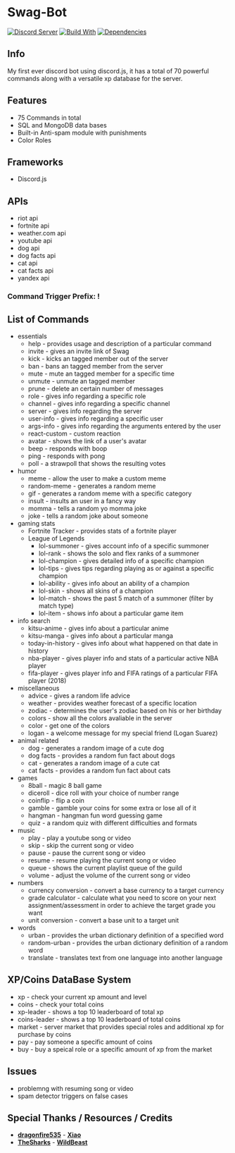 # Swag-Bot
[![Discord Server](https://discordapp.com/api/guilds/468302650337787914/embed.png)](https://discord.gg/ZG3UCB5)
[![Build With](https://img.shields.io/npm/v/discord.js.svg?maxAge=3600)](https://www.npmjs.com/package/discord.js)
[![Dependencies](https://img.shields.io/david/expressjs/express.svg)](https://github.com/c3duan/Swag-Bot/blob/master/package.json)

## Info
My first ever discord bot using discord.js, it has a total of 70 powerful commands along with a versatile xp database for the server.

## Features
- 75 Commands in total 
- SQL and MongoDB data bases
- Built-in Anti-spam module with punishments
- Color Roles

## Frameworks
- Discord.js

## APIs
- riot api
- fortnite api
- weather.com api
- youtube api
- dog api
- dog facts api
- cat api
- cat facts api
- yandex api


### Command Trigger Prefix: !

## List of Commands
- essentials
    - help - provides usage and description of a particular command
    - invite - gives an invite link of Swag
    - kick - kicks an tagged member out of the server
    - ban - bans an tagged member from the server
    - mute - mute an tagged member for a specific time
    - unmute - unmute an tagged member
    - prune - delete an certain number of messages
    - role - gives info regarding a specific role
    - channel - gives info regarding a specific channel
    - server - gives info regarding the server
    - user-info - gives info regarding a specific user
    - args-info - gives info regarding the arguments entered by the user
    - react-custom - custom reaction
    - avatar - shows the link of a user's avatar
    - beep - responds with boop
    - ping - responds with pong
    - poll - a strawpoll that shows the resulting votes
- humor
    - meme - allow the user to make a custom meme
    - random-meme - generates a random meme
    - gif - generates a random meme with a specific category
    - insult - insults an user in a fancy way
    - momma - tells a random yo momma joke
    - joke - tells a random joke about someone
- gaming stats
    - Fortnite Tracker - provides stats of a fortnite player
    - League of Legends
        - lol-summoner - gives account info of a specific summoner
        - lol-rank - shows the solo and flex ranks of a summoner
        - lol-champion - gives detailed info of a specific champion
        - lol-tips - gives tips regarding playing as or against a specific champion
        - lol-ability - gives info about an ability of a champion
        - lol-skin - shows all skins of a champion
        - lol-match - shows the past 5 match of a summoner (filter by match type)
        - lol-item - shows info about a particular game item
- info search
    - kitsu-anime - gives info about a particular anime
    - kitsu-manga - gives info about a particular manga
    - today-in-history - gives info about what happened on that date in history
    - nba-player - gives player info and stats of a particular active NBA player
    - fifa-player - gives player info and FIFA ratings of a particular FIFA player (2018)
- miscellaneous 
    - advice - gives a random life advice
    - weather - provides weather forecast of a specific location
    - zodiac - determines the user's zodiac based on his or her birthday
    - colors - show all the colors avaliable in the server
    - color - get one of the colors
    - logan - a welcome message for my special friend (Logan Suarez)
- animal related
    - dog - generates a random image of a cute dog
    - dog facts - provides a random fun fact about dogs
    - cat - generates a random image of a cute cat
    - cat facts - provides a random fun fact about cats
- games
    - 8ball - magic 8 ball game
    - diceroll - dice roll with your choice of number range
    - coinflip - flip a coin
    - gamble - gamble your coins for some extra or lose all of it
    - hangman - hangman fun word guessing game
    - quiz - a random quiz with different difficulties and formats
- music
    - play - play a youtube song or video
    - skip - skip the current song or video
    - pause - pause the current song or video
    - resume - resume playing the current song or video
    - queue - shows the current playlist queue of the guild
    - volume - adjust the volume of the current song or video
- numbers
    - currency conversion - convert a base currency to a target currency
    - grade calculator - calculate what you need to score on your next assignment/assessment in order to achieve the target grade you want
    - unit conversion - convert a base unit to a target unit
- words
    - urban - provides the urban dictionary definition of a specified word
    - random-urban - provides the urban dictionary definition of a random word
    - translate - translates text from one language into another language


## XP/Coins DataBase System
- xp - check your current xp amount and level
- coins - check your total coins
- xp-leader - shows a top 10 leaderboard of total xp
- coins-leader - shows a top 10 leaderboard of total coins
- market - server market that provides special roles and additional xp for purchase by coins
- pay - pay someone a specific amount of coins
- buy - buy a speical role or a specific amount of xp from the market

## Issues
- problemng with resuming song or video
- spam detector triggers on false cases

## Special Thanks / Resources / Credits
- **[dragonfire535](https://github.com/dragonfire535)** - **[Xiao](https://github.com/dragonfire535/xiao)**
- **[TheSharks](https://github.com/TheSharks)** - **[WildBeast](https://github.com/TheSharks/WildBeast)**


    
